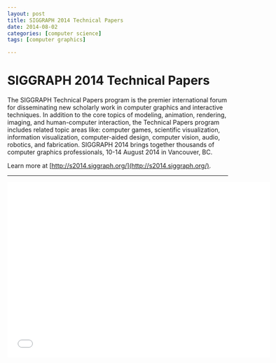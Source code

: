 ```yaml
---
layout: post
title: SIGGRAPH 2014 Technical Papers
date: 2014-08-02
categories: [computer science]
tags: [computer graphics]

---
```



# SIGGRAPH 2014 Technical Papers

The SIGGRAPH Technical Papers program is the premier international forum for disseminating new scholarly work in computer graphics and interactive techniques. In addition to the core topics of modeling, animation, rendering, imaging, and human-computer interaction, the Technical Papers program includes related topic areas like: computer games, scientific visualization, information visualization, computer-aided design, computer vision, audio, robotics, and fabrication. SIGGRAPH 2014 brings together thousands of computer graphics professionals, 10-14 August 2014 in Vancouver, BC. 

Learn more at [http://s2014.siggraph.org/](http://s2014.siggraph.org/).

---

<iframe width="600" height="400" src="//www.youtube.com/embed/u3Z1hDwGEmM?list=PLUPhVMQuDB_aHfUAfZpFj9HE-JE8XZ3SE" frameborder="0" allowfullscreen></iframe>


